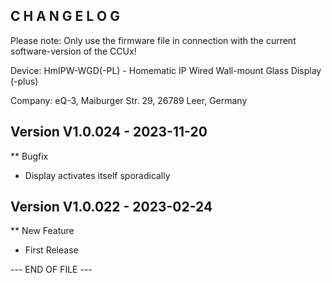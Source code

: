 C H A N G E L O G
-----------------

Please note: Only use the firmware file in connection with the current software-version of the CCUx!

Device:      HmIPW-WGD(-PL) - Homematic IP Wired Wall-mount Glass Display (-plus)

Company:     eQ-3, Maiburger Str. 29, 26789 Leer, Germany


Version V1.0.024 - 2023-11-20
--------------------------------------------------------------

** Bugfix
   * Display activates itself sporadically


Version V1.0.022 - 2023-02-24
--------------------------------------------------------------

** New Feature
   * First Release



--- END OF FILE ---
